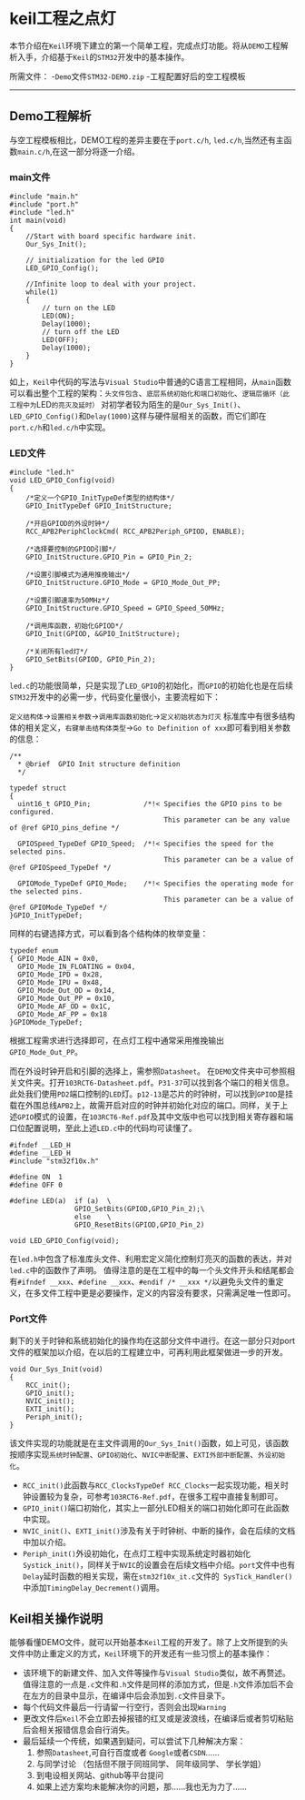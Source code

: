 # keil工程之点灯

本节介绍在`Keil`环境下建立的第一个简单工程，完成点灯功能。将从`DEMO`工程解析入手，介绍基于`Keil`的`STM32`开发中的基本操作。



所需文件：
-`Demo`文件`STM32-DEMO.zip`
-工程配置好后的空工程模板

---

## Demo工程解析

与空工程模板相比，DEMO工程的差异主要在于`port.c/h`, `led.c/h`,当然还有主函数`main.c/h`,在这一部分将逐一介绍。

### main文件
```
#include "main.h"
#include "port.h"
#include "led.h"
int main(void)
{
    //Start with board specific hardware init.
	Our_Sys_Init();

	// initialization for the led GPIO
	LED_GPIO_Config();

	//Infinite loop to deal with your project.
	while(1)
	{
		// turn on the LED
		LED(ON);
		Delay(1000);
		// turn off the LED
		LED(OFF);
		Delay(1000);
	}
}
```
如上，`Keil`中代码的写法与`Visual Studio`中普通的C语言工程相同，从`main`函数可以看出整个工程的架构：`头文件包含`、`底层系统初始化和端口初始化`、`逻辑层循环（此工程中为`LED`的亮灭及延时）`
对初学者较为陌生的是`Our_Sys_Init()`、`LED_GPIO_Config()`和`Delay(1000)`这样与硬件层相关的函数，而它们即在`port.c/h`和`led.c/h`中实现。

### LED文件

```
#include "led.h"
void LED_GPIO_Config(void)
{		
    /*定义一个GPIO_InitTypeDef类型的结构体*/
    GPIO_InitTypeDef GPIO_InitStructure;
	
    /*开启GPIOD的外设时钟*/
    RCC_APB2PeriphClockCmd( RCC_APB2Periph_GPIOD, ENABLE); 

    /*选择要控制的GPIOD引脚*/	
    GPIO_InitStructure.GPIO_Pin = GPIO_Pin_2;	

    /*设置引脚模式为通用推挽输出*/
    GPIO_InitStructure.GPIO_Mode = GPIO_Mode_Out_PP;   

    /*设置引脚速率为50MHz*/   
    GPIO_InitStructure.GPIO_Speed = GPIO_Speed_50MHz; 

    /*调用库函数，初始化GPIOD*/
    GPIO_Init(GPIOD, &GPIO_InitStructure);		  

    /*关闭所有led灯*/
    GPIO_SetBits(GPIOD, GPIO_Pin_2);	 
}
```
`led.c`的功能很简单，只是实现了`LED_GPIO`的初始化，而`GPIO`的初始化也是在后续`STM32`开发中的必需一步，代码变化量很小，主要流程如下：

`定义结构体`->`设置相关参数`->`调用库函数初始化`->`定义初始状态为灯灭`
标准库中有很多结构体的相关定义，`右键单击结构体类型`->`Go to Definition of xxx`即可看到相关参数的信息：
```
/** 
  * @brief  GPIO Init structure definition  
  */

typedef struct
{
  uint16_t GPIO_Pin;             /*!< Specifies the GPIO pins to be configured.
                                      This parameter can be any value of @ref GPIO_pins_define */

  GPIOSpeed_TypeDef GPIO_Speed;  /*!< Specifies the speed for the selected pins.
                                      This parameter can be a value of @ref GPIOSpeed_TypeDef */

  GPIOMode_TypeDef GPIO_Mode;    /*!< Specifies the operating mode for the selected pins.
                                      This parameter can be a value of @ref GPIOMode_TypeDef */
}GPIO_InitTypeDef;
```
同样的右键选择方式，可以看到各个结构体的枚举变量：
```
typedef enum
{ GPIO_Mode_AIN = 0x0,
  GPIO_Mode_IN_FLOATING = 0x04,
  GPIO_Mode_IPD = 0x28,
  GPIO_Mode_IPU = 0x48,
  GPIO_Mode_Out_OD = 0x14,
  GPIO_Mode_Out_PP = 0x10,
  GPIO_Mode_AF_OD = 0x1C,
  GPIO_Mode_AF_PP = 0x18
}GPIOMode_TypeDef;
```
根据工程需求进行选择即可，在点灯工程中通常采用推挽输出` GPIO_Mode_Out_PP`。

而在外设时钟开启和引脚的选择上，需参照`Datasheet`。
在`DEMO`文件夹中可参照相关文件夹。打开`103RCT6-Datasheet.pdf`。`P31-37`可以找到各个端口的相关信息。此处我们使用`PD2`端口控制的`LED`灯。`p12-13`是芯片的时钟树，可以找到`GPIOD`是挂载在外围总线`APB2`上，故需开启对应的时钟并初始化对应的端口。同样，关于上述`GPIO`模式的设置，在`103RCT6-Ref.pdf`及其中文版中也可以找到相关寄存器和端口位配置说明，至此上述`LED.c`中的代码均可读懂了。

```
#ifndef __LED_H
#define	__LED_H
#include "stm32f10x.h"

#define ON  1
#define OFF 0

#define LED(a)	if (a)	\
                GPIO_SetBits(GPIOD,GPIO_Pin_2);\
                else	\
                GPIO_ResetBits(GPIOD,GPIO_Pin_2)

void LED_GPIO_Config(void);
```
在`led.h`中包含了标准库头文件、利用宏定义简化控制灯亮灭的函数的表达，并对`led.c`中的函数作了声明。
值得注意的是在工程中的每一个头文件开头和结尾都会有`#ifndef __xxx`、`#define __xxx`、`#endif /* __xxx */`以避免头文件的重定义，在多文件工程中更是必要操作，定义的内容没有要求，只需满足唯一性即可。


### Port文件
剩下的关于时钟和系统初始化的操作均在这部分文件中进行。在这一部分只对port文件的框架加以介绍，在以后的工程建立中，可再利用此框架做进一步的开发。
```
void Our_Sys_Init(void)
{
	RCC_init();
	GPIO_init();
	NVIC_init();
	EXTI_init();
	Periph_init();
}
```
该文件实现的功能就是在主文件调用的`Our_Sys_Init()`函数，如上可见，该函数按顺序实现`系统时钟配置`、`GPIO初始化`、`NVIC中断配置`、`EXTI外部中断配置`、`外设初始化`。
  * `RCC_init()`此函数与`RCC_ClocksTypeDef RCC_Clocks`一起实现功能，相关时钟设置较为复杂，可参考`103RCT6-Ref.pdf`，在很多工程中直接复制即可。
  * `GPIO_init()`端口初始化，其实上一部分LED相关的端口初始化即可在此函数中实现。
  * `NVIC_init()`、`EXTI_init()`涉及有关于时钟树、中断的操作，会在后续的文档中加以介绍。
  * `Periph_init()`外设初始化，在点灯工程中实现系统定时器初始化`Systick_init()`，同样关于`NVIC`的设置会在后续文档中介绍。`port`文件中也有`Delay`延时函数的相关实现，需在`stm32f10x_it.c`文件的` SysTick_Handler()`中添加`TimingDelay_Decrement()`调用。


## Keil相关操作说明
能够看懂DEMO文件，就可以开始基本`Keil`工程的开发了。除了上文所提到的头文件中防止重定义的方式，`Keil`环境下的开发还有一些习惯上的基本操作：
* 该环境下的新建文件、加入文件等操作与`Visual Studio`类似，故不再赘述。值得注意的一点是`.c`文件和`.h`文件是同样的添加方式，但是`.h`文件添加后不会在左方的目录中显示，在编译中后会添加到`.c`文件目录下。
* 每个代码文件最后一行请留一行空行，否则会出现`Warning`
* 更改文件后`Keil`不会立即去掉报错的红叉或是波浪线，在编译后或者剪切粘贴后会相关报错信息会自行消失。
* 最后延续一个传统，如果遇到疑问，可以尝试下几种解决方案：
  1. 参照`Datasheet`,可自行百度或者 `Google`或者`CSDN`……
  2. 与同学讨论 （包括但不限于同班同学、 同年级同学、 学长学姐）
  3. 到电设相关网站、github等平台提问
  4. 如果上述方案均未能解决你的问题，那……我也无为力了……
